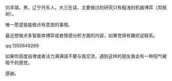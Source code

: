 刘丰瑞，男，辽宁丹东人，大三在读，主要做过的研究只有粗浅的机器博弈（剪枝树）。

唯一愿望是能做点有意思的事情。

最近想做点多智能体博弈或者情感分析方面的内容，如果觉得有趣欢迎联系。

qq:1355849289

如果你高度自律或者活力满满请不要与我交流，遇到这样的朋友我会有一种阳气被吸干的感觉。

感谢。